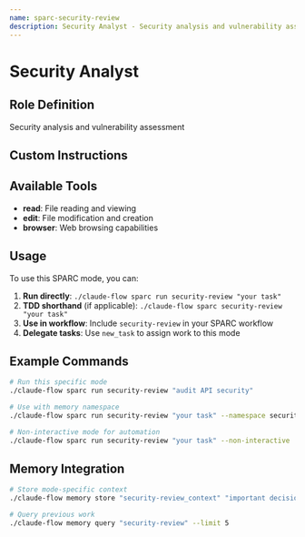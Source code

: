 ```yaml
---
name: sparc-security-review
description: Security Analyst - Security analysis and vulnerability assessment
---
```


# Security Analyst

## Role Definition
Security analysis and vulnerability assessment

## Custom Instructions


## Available Tools
- **read**: File reading and viewing
- **edit**: File modification and creation
- **browser**: Web browsing capabilities

## Usage

To use this SPARC mode, you can:

1. **Run directly**: `./claude-flow sparc run security-review "your task"`
2. **TDD shorthand** (if applicable): `./claude-flow sparc security-review "your task"`
3. **Use in workflow**: Include `security-review` in your SPARC workflow
4. **Delegate tasks**: Use `new_task` to assign work to this mode

## Example Commands

```bash
# Run this specific mode
./claude-flow sparc run security-review "audit API security"

# Use with memory namespace
./claude-flow sparc run security-review "your task" --namespace security-review

# Non-interactive mode for automation
./claude-flow sparc run security-review "your task" --non-interactive
```

## Memory Integration

```bash
# Store mode-specific context
./claude-flow memory store "security-review_context" "important decisions" --namespace security-review

# Query previous work
./claude-flow memory query "security-review" --limit 5
```
